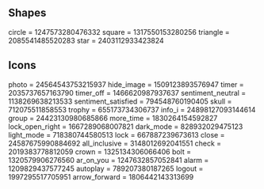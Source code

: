 ## Shapes
circle = 1247573280476332
square = 1317550153280256
triangle = 2085541485520283
star = 2403112933423824

## Icons
photo = 24564543753215937
hide_image = 1509123893576947
timer = 2035737657163790
timer_off = 1466620987937637
sentiment_neutral = 1138269638213533
sentiment_satisfied = 794548760190405
skull = 712075511858553
trophy = 655173734306737
info_i = 24898127093144614
group = 24423130980685866
more_time = 1830264154592827
lock_open_right = 1667289068007821
dark_mode = 828932029475123
light_mode = 718380744580513
lock = 667887239673613
close = 24587675990884692
all_inclusive = 3148012692041551
check = 2019383778812059
crown = 1325134306066406
bolt = 1320579906276560
ar_on_you = 1247632857052841
alarm = 1209829437577245
autoplay = 789207380187265
logout = 1997295517705951
arrow_forward = 1806442143313699
